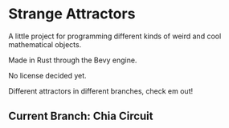 # Strange Attractors

A little project for programming different kinds of weird and cool mathematical objects.

Made in Rust through the Bevy engine.

No license decided yet.

Different attractors in different branches, check em out!

## Current Branch: Chia Circuit
